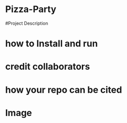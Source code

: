 # Pizza-Party

#Project Description
# how to Install and run

# credit collaborators
# how your repo can be cited

# Image



